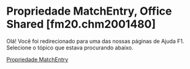 
# Propriedade MatchEntry, Office Shared [fm20.chm2001480]

Olá! Você foi redirecionado para uma das nossas páginas de Ajuda F1. Selecione o tópico que estava procurando abaixo.

[Propriedade MatchEntry](http://msdn.microsoft.com/library/8f3ab1b9-5d69-b955-423b-be259a94a2f4%28Office.15%29.aspx)
